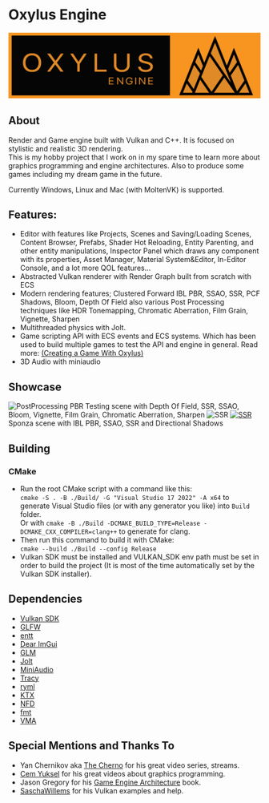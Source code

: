 # Oxylus Engine
![](/Resources/Branding/OXLogoBanner.png)     
## About   
Render and Game engine built with Vulkan and C++. It is focused on  stylistic and realistic 3D rendering.        
This is my hobby project that I work on in my spare time to learn more about graphics programming and engine architectures. Also to produce some games including my dream game in the future.

Currently Windows, Linux and Mac (with MoltenVK) is supported.

## Features:     
- Editor with features like Projects, Scenes and Saving/Loading Scenes, Content
Browser, Prefabs, Shader Hot Reloading, Entity Parenting, and other entity
manipulations, Inspector Panel which draws any component with its properties,
Asset Manager, Material System&Editor, In-Editor Console, and a lot more QOL
features...
- Abstracted Vulkan renderer with Render Graph built from scratch with ECS
- Modern rendering features; Clustered Forward IBL PBR, SSAO, SSR, PCF Shadows,
Bloom, Depth Of Field also various Post Processing techniques like HDR
Tonemapping, Chromatic Aberration, Film Grain, Vignette, Sharpen
- Multithreaded physics with Jolt.   
- Game scripting API with ECS events and ECS systems. Which has been used to
build multiple games to test the API and engine in general.
 Read more: [(Creating a Game With Oxylus)](https://hatrickek.github.io/blog/oxylus-first-game)
- 3D Audio with miniaudio

## Showcase
![PostProcessing](https://cdn.discordapp.com/attachments/882355531463938078/1101916100414931066/image.png)
PBR Testing scene with Depth Of Field, SSR, SSAO, Bloom, Vignette, Film Grain, Chromatic Aberration, Sharpen
![SSR](https://cdn.discordapp.com/attachments/1012357737256058924/1093471555679432815/image.png)
[![SSR](https://cdn.discordapp.com/attachments/1012357737256058924/1095085960858976387/image.png)](https://youtu.be/nu4_uiTNB5Q)    
Sponza scene with IBL PBR, SSAO, SSR and Directional Shadows

## Building
### CMake
- Run the root CMake script with a command like this:       
`cmake -S . -B ./Build/ -G "Visual Studio 17 2022" -A x64` to generate Visual Studio files (or with any generator you like) into `Build` folder.   
Or with `cmake -B ./Build -DCMAKE_BUILD_TYPE=Release -DCMAKE_CXX_COMPILER=clang++` to generate for clang.    
- Then run this command to build it with CMake:   
`cmake --build ./Build --config Release`   
- Vulkan SDK must be installed and VULKAN_SDK env path must be set in order to build the project (It is most of the time automatically set by the Vulkan SDK installer).  

## Dependencies
- [Vulkan SDK](https://www.lunarg.com/vulkan-sdk/)
- [GLFW](https://github.com/glfw/glfw)
- [entt](https://github.com/skypjack/entt)
- [Dear ImGui](https://github.com/ocornut/imgui)
- [GLM](https://github.com/g-truc/glm)
- [Jolt](https://github.com/jrouwe/JoltPhysics)
- [MiniAudio](https://github.com/mackron/miniaudio)
- [Tracy](https://github.com/wolfpld/tracy)
- [ryml](https://github.com/biojppm/rapidyaml)
- [KTX](https://github.com/KhronosGroup/KTX-Software)
- [NFD](https://github.com/btzy/nativefiledialog-extended)
- [fmt](https://github.com/fmtlib/fmt)
- [VMA](https://github.com/GPUOpen-LibrariesAndSDKs/VulkanMemoryAllocator)

## Special Mentions and Thanks To
- Yan Chernikov aka [The Cherno](https://www.youtube.com/channel/UCQ-W1KE9EYfdxhL6S4twUNw) for his great video series, streams.
- [Cem Yuksel](https://www.youtube.com/@cem_yuksel/videos) for his great videos about graphics programming.
- Jason Gregory for his [Game Engine Architecture](https://www.gameenginebook.com/) book.
- [SaschaWillems](https://github.com/SaschaWillems/Vulkan) for his Vulkan examples and help. 
